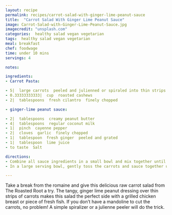 ```yaml
---
layout: recipe
permalink: recipes/carrot-salad-with-ginger-lime-peanut-sauce
title:  "Carrot Salad With Ginger Lime Peanut Sauce"
image: Carrot-Salad-with-Ginger-Lime-Peanut-Sauce.jpg
imagecredit: "unsplash.com"
categories:  healthy salad vegan vegetarian
tags:  healthy salad vegan vegetarian
meal: breakfast
chef: foodwage
time: under 10 mins
servings: 4

notes:

ingredients:
- Carrot Pasta:

- 5|  large carrots  peeled and julienned or spiraled into thin strips
- 0.33333333333|  cup  roasted cashews
- 2|  tablespoons  fresh cilantro  finely chopped

- ginger-lime peanut sauce:

- 2|  tablespoons  creamy peanut butter
- 4|  tablespoons  regular coconut milk
- 1|  pinch  cayenne pepper
- 2|  cloves  garlic  finely chopped
- 1|  tablespoon  fresh ginger  peeled and grated
- 1|  tablespoon  lime juice
- to taste  Salt

directions:
- Combine all sauce ingredients in a small bowl and mix together until smooth and creamy and set aside while you julienne/spiralize the carrots.
- In a large serving bowl, gently toss the carrots and sauce together until evenly coated. Top with roasted cashews (or peanuts) and freshly chopped cilantro.

---
```


Take a break from the romaine and give this delicious raw carrot salad from The Roasted Root a try. The tangy, ginger lime peanut dressing over thin strips of carrots makes this salad the perfect side with a grilled chicken breast or piece of fresh fish. If you don’t have a mandoline to cut the carrots, no problem! A simple spiralizer or a julienne peeler will do the trick.